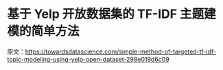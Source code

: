# 基于 Yelp 开放数据集的 TF-IDF 主题建模的简单方法

原文：<https://towardsdatascience.com/simple-method-of-targeted-tf-idf-topic-modeling-using-yelp-open-dataset-298e019d6c09>